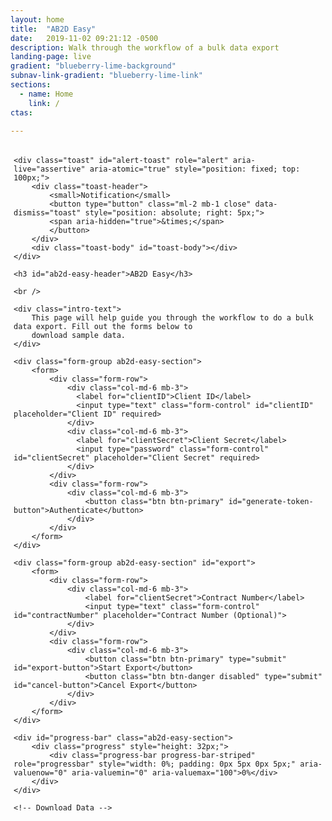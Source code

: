 ```yaml
---
layout: home
title:  "AB2D Easy"
date:   2019-11-02 09:21:12 -0500 
description: Walk through the workflow of a bulk data export 
landing-page: live
gradient: "blueberry-lime-background"
subnav-link-gradient: "blueberry-lime-link"
sections:
  - name: Home
    link: /
ctas:

---
```


<link rel="stylesheet" href="https://stackpath.bootstrapcdn.com/bootstrap/4.2.1/css/bootstrap.min.css" integrity="sha384-GJzZqFGwb1QTTN6wy59ffF1BuGJpLSa9DkKMp0DgiMDm4iYMj70gZWKYbI706tWS" crossorigin="anonymous">

<script src="https://cdnjs.cloudflare.com/ajax/libs/popper.js/1.14.6/umd/popper.min.js" integrity="sha384-wHAiFfRlMFy6i5SRaxvfOCifBUQy1xHdJ/yoi7FRNXMRBu5WHdZYu1hA6ZOblgut" crossorigin="anonymous"></script>
<script src="https://stackpath.bootstrapcdn.com/bootstrap/4.2.1/js/bootstrap.min.js" integrity="sha384-B0UglyR+jN6CkvvICOB2joaf5I4l3gm9GU6Hc1og6Ls7i6U/mkkaduKaBhlAXv9k" crossorigin="anonymous"></script>

<style type="text/css">
    #export {
        display: none;
    }
    
    #export-status {
        display: none;
    }
    
    #progress-bar {
        display: none;
    }
    
    .failure-status {
        border: 1px solid red;
        background-color: lightcoral;
    }
    .success-status {
        border: 1px solid green;
        background-color: lightgreen;
    }
    
    #alert-toast {
        z-index: 1000;
    }
    
    .ab2d-easy-section {
        margin-top: 45px;
    }
</style>

<script>
    const baseUrl = 'http://localhost:8080/';
    const fhirSegment = 'api/v1/fhir/';
    
    const fadeInTime = 1000;
    const fadeOutTime = 1000;
    
    const statusIntervalTimeout = 6000;
    let statusInterval = undefined;
    
    let contentLocationUrl = undefined;
    
    const successClass = 'alert-success';
    const failureClass = 'alert-danger';
    
    let token = '';
    
    let headerRight = undefined;
    
    const toastOptions = {
        delay: 4500
    };
    
    function showAlert(cssClass, message) {
        $('#toast-body').text(message).removeClass(successClass).removeClass(failureClass).addClass(cssClass);
        $('#alert-toast').toast(toastOptions);
        $('#alert-toast').toast('show');
    }

    function retrieveOktaToken() {
    
        const clientID = $('#clientID').val();
        const clientSecret = $('#clientSecret').val();
        const formData = {
            'clientID': clientID,
            'clientSecret': clientSecret
        };
        $.ajax({
            url: baseUrl + 'oktaproxy',
            data: formData,
            dataType: 'json',
            type: 'post',
            headers: {
                'Content-Type': 'application/x-www-form-urlencoded',
            },
            success: function (data) {
                token = data.accessToken;
                showAlert(successClass, 'Successfully authenticated');
                
                $("#export").fadeIn(fadeInTime);
                turnOnExportEventHandler();
            },
            error: function(data) {
                showAlert(failureClass, "Failed to authenticate. Please try again."); 
            }
        });
    }
    
    function startExport() {
        const contractNumber = $("#contractNumber").val();
        
        let url = '';
        if(contractNumber === undefined || contractNumber === '') {
            url = baseUrl + fhirSegment + 'Patient/$export';
        } else {
            url = baseUrl + fhirSegment + 'Group/' + contractNumber + '/$export';        
        }
        
        $.ajax({
            url: url,
            headers: {
                'Authorization': 'Bearer ' + token
            },
            type: 'get',
            success: function(data, status, xhr) {
                contentLocationUrl = xhr.getResponseHeader('Content-Location');
                showAlert(successClass, "Bulk export successfully started.");
                $('#progress-bar').fadeIn(fadeInTime);
                initiateStatusChecks();
                turnOffTokenEventHandler();
                turnOffExportEventHandler();
                turnOnCancelEventHandler();
            },
            error: function() {
                showAlert(failureClass, "Failed to start bulk export. Please try again"); 
            }
        });
    }
    
    function initiateStatusChecks() {
        statusInterval = setInterval(function() {
            doStatusCheck(contentLocationUrl);
        }, statusIntervalTimeout);
    }
    
    function doStatusCheck() {
        $.ajax({
            url: contentLocationUrl,
            headers: {
                'Authorization': 'Bearer ' + token
            },
            type: 'get',
            success: function(data, status, xhr) {
                if(xhr.status === 202) {
                    let xProgress = xhr.getResponseHeader('X-Progress');
                    let value = xProgress.substring(0, xProgress.indexOf('%'));
                    updateProgressBar(value);
                } else if(xhr.status === 200) {
                    cancelStatusInterval();
                    turnOffCancelEventHandler();
                    updateProgressBar(100);
                } else if(xhr.status === 500) {
                    cancelStatusInterval();
                }
            },
            error: function() {
                showAlert(failureClass, "Failed to check status for bulk export.");
            }
        });
    }
    
    function cancelStatusInterval() {
        clearInterval(statusInterval);    
    }
    
    function updateProgressBar(value) {
        $('#progress-bar .progress-bar').css('width', value + '%').attr('aria-valuenow', value)
            .text(value + '%');
    }
    
    function cancelExport() {
        $.ajax({
            url: contentLocationUrl,
            headers: {
                'Authorization': 'Bearer ' + token
            },
            type: 'delete',
            success: function(data, status, xhr) {
                showAlert(successClass, "Cancelled bulk export");
                doReset();
            },
            error: function() {
                showAlert(failureClass, "Failed to cancel bulk export. Please try again");
            }
        });
    }
    
    function turnOnTokenEventHandler() {
        $("#generate-token-button").removeClass("disabled").addClass("enabled");
        $("#generate-token-button").on("click", function(event) {
            event.preventDefault();
            retrieveOktaToken();
        });
    }
    
    function turnOffTokenEventHandler() {
        $("#generate-token-button").removeClass("enabled").addClass("disabled");
        $("#generate-token-button").off("click");
    }
    
    function turnOnExportEventHandler() {
        $("#export-button").removeClass("disabled").addClass("enabled");
        $("#export-button").on("click", function(event) {
            event.preventDefault();
            startExport();
        });
    }
    
    function turnOffExportEventHandler() {
        $("#export-button").removeClass("enabled").addClass("disabled");
        $("#export-button").off("click");
    }
    
    function turnOnCancelEventHandler() {
        $("#cancel-button").removeClass("disabled").addClass("enabled");
        $("#cancel-button").on("click", function(event) {
            event.preventDefault();
            cancelExport();
        });
    }
    
    function turnOffCancelEventHandler() {
        $("#cancel-button").removeClass("enabled").addClass("disabled");
        $("#cancel-button").off("click");
    }
    
    function doReset() {
        cancelStatusInterval();
        $("#progress-bar").fadeOut(fadeOutTime);
        $("#export").fadeOut(fadeOutTime);
        turnOnTokenEventHandler();
        turnOffCancelEventHandler();
        turnOffExportEventHandler();
    }
    
    function setupAlertPositioning() {
        const $elt = $('#ab2d-easy-header');
        const offset = $elt.offset();
        headerRight = $(window).width() - offset.left + 15;
        $('#alert-toast').css('right', headerRight);
    }
    
    $(document).ready(function() {
        turnOnTokenEventHandler();
        setupAlertPositioning();
    });
    
    $(window).resize(function() {
        setupAlertPositioning();
    });
</script>

<div id="ab2d-easy-section" style="padding: 5px;">

    <div class="toast" id="alert-toast" role="alert" aria-live="assertive" aria-atomic="true" style="position: fixed; top: 100px;">
        <div class="toast-header">
            <small>Notification</small>
            <button type="button" class="ml-2 mb-1 close" data-dismiss="toast" style="position: absolute; right: 5px;">
            <span aria-hidden="true">&times;</span>
            </button>
        </div>
        <div class="toast-body" id="toast-body"></div>
    </div>

    <h3 id="ab2d-easy-header">AB2D Easy</h3>
    
    <br />
    
    <div class="intro-text">
        This page will help guide you through the workflow to do a bulk data export. Fill out the forms below to
        download sample data.
    </div>
    
    <div class="form-group ab2d-easy-section">
        <form>
            <div class="form-row">
                <div class="col-md-6 mb-3">
                  <label for="clientID">Client ID</label>
                  <input type="text" class="form-control" id="clientID" placeholder="Client ID" required>
                </div>
                <div class="col-md-6 mb-3">
                  <label for="clientSecret">Client Secret</label>
                  <input type="password" class="form-control" id="clientSecret" placeholder="Client Secret" required>
                </div>
            </div>
            <div class="form-row">
                <div class="col-md-6 mb-3">
                    <button class="btn btn-primary" id="generate-token-button">Authenticate</button>
                </div>
            </div>
        </form>    
    </div>
    
    <div class="form-group ab2d-easy-section" id="export">
        <form>
            <div class="form-row">
                <div class="col-md-6 mb-3">
                    <label for="clientSecret">Contract Number</label>
                    <input type="text" class="form-control" id="contractNumber" placeholder="Contract Number (Optional)">               
                </div>
            </div>
            <div class="form-row">
                <div class="col-md-6 mb-3">
                    <button class="btn btn-primary" type="submit" id="export-button">Start Export</button>
                    <button class="btn btn-danger disabled" type="submit" id="cancel-button">Cancel Export</button>
                </div>
            </div>
        </form>
    </div>
        
    <div id="progress-bar" class="ab2d-easy-section">    
        <div class="progress" style="height: 32px;">
            <div class="progress-bar progress-bar-striped" role="progressbar" style="width: 0%; padding: 0px 5px 0px 5px;" aria-valuenow="0" aria-valuemin="0" aria-valuemax="100">0%</div>
        </div>
    </div>
    
    <!-- Download Data -->
</div>